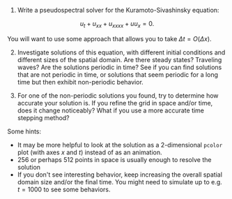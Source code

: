 1.  Write a pseudospectral solver for the Kuramoto-Sivashinsky equation:

$$
u_t + u_{xx} + u_{xxxx} + uu_x = 0.
$$

You will want to use some approach that allows you to take $\Delta t = O(\Delta x)$.

2.  Investigate solutions of this equation, with different initial conditions and different sizes of the spatial domain.  Are there steady states?  Traveling waves?  Are the solutions periodic in time?
See if you can find solutions that are not periodic in time, or solutions that seem periodic for a long time but then exhibit non-periodic behavior.

3.  For one of the non-periodic solutions you found, try to determine how accurate your solution is.  If you refine the grid in space and/or time, does it change noticeably?  What if you use a more accurate time stepping method?

Some hints:
- It may be more helpful to look at the solution as a 2-dimensional `pcolor` plot (with axes $x$ and $t$) instead of as an animation.
- 256 or perhaps 512 points in space is usually enough to resolve the solution
- If you don't see interesting behavior, keep increasing the overall spatial domain size and/or the final time.  You might need to simulate up to e.g. $t=1000$ to see some behaviors.

